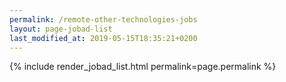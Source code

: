 ```yaml
---
permalink: /remote-other-technologies-jobs
layout: page-jobad-list
last_modified_at: 2019-05-15T18:35:21+0200
---
```

{% include render_jobad_list.html permalink=page.permalink %}
